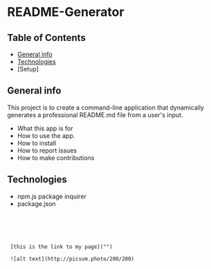 # README-Generator

## Table of Contents
* [General info](#general-info)
* [Technologies](#technologies)
* [Setup]

## General info
This project is to create a command-line application that dynamically generates a professional README.md file from a user's input.

- What this app is for
- How to use the app.
- How to install 
- How to report issues
- How to make contributions


## Technologies
* npm.js package inquirer
* package.json
	
```




  
 [this is the link to my page]("")
 
 ![alt text](http://picsum.photo/200/200)
 


 
 
